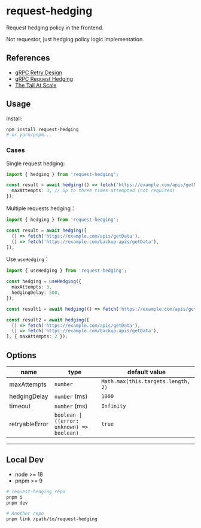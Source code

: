 # request-hedging

Request hedging policy in the frontend.

Not requestor, just hedging policy logic implementation.

## References

- [gRPC Retry Design](https://github.com/grpc/proposal/blob/master/A6-client-retries.md#hedging-policy)
- [gRPC Request Hedging](https://grpc.io/docs/guides/request-hedging/)
- [The Tail At Scale](https://research.google/pubs/pub40801/)

## Usage

Install:

```sh
npm install request-hedging
# or yarn/pnpm...
```

### Cases

Single request hedging:

```ts
import { hedging } from 'request-hedging';

const result = await hedging(() => fetch('https://example.com/apis/getData'), {
  maxAttempts: 3, // Up to three times attempted (not required)
});
```

Multiple requests hedging：

```ts
import { hedging } from 'request-hedging';

const result = await hedging([
  () => fetch('https://example.com/apis/getData'),
  () => fetch('https://example.com/backup-apis/getData'),
]);
```

Use `useHedging`：

```ts
import { useHedging } from 'request-hedging';

const hedging = useHedging({
  maxAttempts: 3,
  hedgingDelay: 500,
});

const result1 = await hedging(() => fetch('https://example.com/apis/getData'));

const result2 = await hedging([
  () => fetch('https://example.com/apis/getData'),
  () => fetch('https://example.com/backup-apis/getData'),
], { maxAttempts: 2 });
```

## Options

| name           | type                                       | default value                      |
| -------------- | ------------------------------------------ | ---------------------------------- |
| maxAttempts    | `number`                                   | `Math.max(this.targets.length, 2)` |
| hedgingDelay   | `number` (ms)                              | `1000`                             |
| timeout        | `number` (ms)                              | `Infinity`                         |
| retryableError | `boolean \| ((error: unknown) => boolean)` | `true`                             |

---

## Local Dev

- node >= 18
- pnpm >= 9

```sh
# request-hedging repo
pnpm i
pnpm dev

# Another repo
pnpm link /path/to/request-hedging
```
